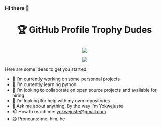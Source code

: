 ### Hi there 👋

# <p align="center">🏆 GitHub Profile Trophy Dudes</p>

<p align="center"><img src="https://user-images.githubusercontent.com/6661165/91657958-61b4fd00-eb00-11ea-9def-dc7ef5367e34.png"></p>

<p align="center"><img src="https://github-profile-trophy.vercel.app/?username=yokwejuste&row=2&column=3"></p>

<script src="https://gist.github.com/yokwejuste/13b0777773a41af606e78ab1bcf5ed30.js" > </script>


Here are some ideas to get you started:

- 🔭 I’m currently working on some personnal projects
- 🌱 I’m currently learning python
- 👯 I’m looking to collaborate on open source projects and available for hiring
- 🤔 I’m looking for help with my own repositories
- 💬 Ask me about anything, By the way I'm Yokwejuste
- 📫 How to reach me: yokwejuste@gmail.com
- 😄 Pronouns: me, him, he
